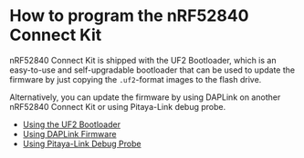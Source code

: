 # How to program the nRF52840 Connect Kit

nRF52840 Connect Kit is shipped with the UF2 Bootloader, which is an easy-to-use and self-upgradable bootloader that can be used to update the firmware by just copying the `.uf2`-format images to the flash drive.

Alternatively, you can update the firmware by using DAPLink on another nRF52840 Connect Kit or using Pitaya-Link debug probe.

* [Using the UF2 Bootloader](./uf2boot.md)
* [Using DAPLink Firmware](./daplink.md)
* [Using Pitaya-Link Debug Probe](./pitaya-link.md)
